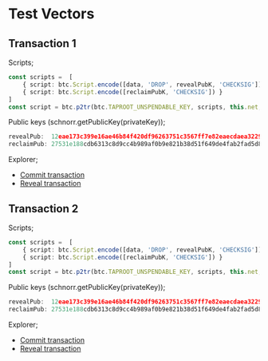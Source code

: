 # Test Vectors

## Transaction 1

Scripts;

```typescript
const scripts =  [
    { script: btc.Script.encode([data, 'DROP', revealPubK, 'CHECKSIG']) },
    { script: btc.Script.encode([reclaimPubK, 'CHECKSIG']) }
]
const script = btc.p2tr(btc.TAPROOT_UNSPENDABLE_KEY, scripts, this.net, true);
```

Public keys (schnorr.getPublicKey(privateKey));

```typescript
revealPub:  12eae173c399e16ae46b84f420df96263751c3567ff7e82eaecdaea32297abb5
reclaimPub: 27531e188cdb6313c8d9cc4b989af0b9e821b38d51f649de4fab2fad5d8f9cab
```

Explorer;

* [Commit transaction](https://mempool.space/testnet/tx/0d3b60a186ebc92b9ee7a1905a44479cc9217d576ce803429ed553378620a416)
* [Reveal transaction](https://mempool.space/testnet/tx/068270fbfb41b0ec893ede1777b9007ab0f2f0e2c801cce3919df2a325e98d25)

## Transaction 2

Scripts;

```typescript
const scripts =  [
    { script: btc.Script.encode([data, 'DROP', revealPubK, 'CHECKSIG']) },
    { script: btc.Script.encode([reclaimPubK, 'CHECKSIG']) }
]
const script = btc.p2tr(btc.TAPROOT_UNSPENDABLE_KEY, scripts, this.net, true);
```

Public keys (schnorr.getPublicKey(privateKey));

```typescript
revealPub:  12eae173c399e16ae46b84f420df96263751c3567ff7e82eaecdaea32297abb5
reclaimPub: 27531e188cdb6313c8d9cc4b989af0b9e821b38d51f649de4fab2fad5d8f9cab
```

Explorer;

* [Commit transaction](https://mempool.space/testnet/tx/a9dc02eade42fdb50b6769e26f0e1a6e61aff10241a087c7906b2f58ef76b772)
* [Reveal transaction](https://mempool.space/testnet/tx/068270fbfb41b0ec893ede1777b9007ab0f2f0e2c801cce3919df2a325e98d25)
